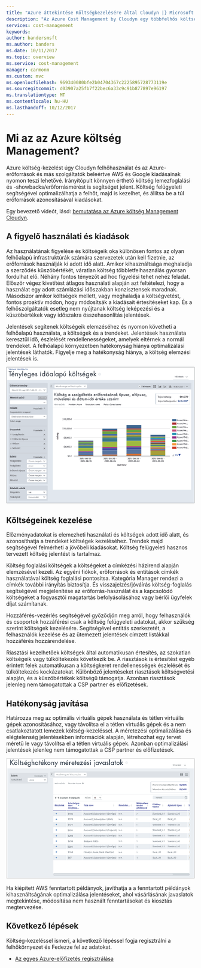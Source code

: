 ```yaml
---
title: "Azure áttekintése Költségkezelésére által Cloudyn |} Microsoft Docs"
description: "Az Azure Cost Management by Cloudyn egy többfelhős költségkezelő megoldás, amely segítséget nyújt az Azure és egyéb felhőerőforrások használatához."
services: cost-management
keywords: 
author: bandersmsft
ms.author: banders
ms.date: 10/11/2017
ms.topic: overview
ms.service: cost-management
manager: carmonm
ms.custom: mvc
ms.openlocfilehash: 969340080bfe2b04704367c2225895728773119e
ms.sourcegitcommit: d03907a25fb7f22bec6a33c9c91b877897e96197
ms.translationtype: MT
ms.contentlocale: hu-HU
ms.lasthandoff: 10/12/2017
---
```

# <a name="what-is-azure-cost-management"></a>Mi az az Azure költség Management?

Azure költség-kezelést úgy Cloudyn felhőhasználat és az Azure-erőforrások és más szolgáltatók beleértve AWS és Google kiadásainak nyomon teszi lehetővé. Irányítópult könnyen érthető költség lemezfoglalási és -showbacks/erőforrásmérést is segítséget jelent. Költség felügyeleti segítségével optimalizálhatja a felhőt, majd is kezelhet, és állítsa be a túl erőforrások azonosításával kiadásokat.

Egy bevezető videót, lásd: [bemutatása az Azure költség Management Cloudyn](https://youtu.be/NWIRny6Wpsk).

## <a name="monitor-usage-and-spending"></a>A figyelő használati és kiadások

Az használatának figyelése és költségeik oka különösen fontos az olyan felhőalapú infrastruktúrák számára szervezetek után kell fizetnie, az erőforrások használják ki adott idő alatt. Amikor kihasználtsága meghaladja a szerződés küszöbértékét, váratlan költség többletfelhasználás gyorsan fordulhat elő. Néhány fontos tényezőt ad hoc figyelési tehet nehéz feladat. Először végez kivetítést átlagos használati alapján azt feltételezi, hogy a használat egy adott számlázási időszakban konzisztensek maradnak. Másodszor amikor költségek mellett, vagy meghaladja a költségvetést, fontos proaktív módon, hogy módosítsák a kiadásait értesítéseket kap. És a felhőszolgáltatók esetleg nem nyújtanak költség leképezési és a küszöbértékek vagy időszakra összehasonlítás jelentések.

Jelentések segítenek költségeik elemzéséhez és nyomon követheti a felhőalapú használata, a költségek és a trendeket. Jelentések használata keresztül idő, észlelését rendellenességeket, amelyek eltérnek a normál trendeket. A felhőalapú környezetben hatékonyság hiánya optimalizálási jelentések láthatók. Figyelje meg a hatékonyság hiánya, a költség elemzési jelentések is.

![Költség keresztül idő jelentés](media\overview\cost-over-time-rpt.png)


## <a name="manage-costs"></a>Költségeinek kezelése

Előzményadatokat is elemezheti használati és költségek adott idő alatt, és azonosíthatja a trendeket költségek kezeléséhez. Trendek majd segítségével felmérheti a jövőbeli kiadásokat. Költség felügyeleti hasznos tervezett költség jelentést is tartalmaz.

Költség foglalási költségek a költségeket a címkézési házirend alapján elemzésével kezeli. Az egyéni fiókok, erőforrások és entitások címkék használatával költség foglalási pontosítsa. Kategória Manager rendezi a címkék további irányítás biztosítja. És visszajelzés/jóváírás költség-foglalás segítségével megjelenítése az erőforrás-használat és a kapcsolódó költségeket a fogyasztói magatartás befolyásolásához vagy bérlői ügyfelek díjat számítanak.

Hozzáférés-vezérlés segítségével győződjön meg arról, hogy felhasználók és csoportok hozzáférési csak a költség felügyeleti adatokat, akkor szükség szerint költségek kezelésére. Segítségével entitás szerkezetét, a felhasználók kezelése és az ütemezett jelentések címzett listákkal hozzáférés hozzárendelése.

Riasztási kezelhetőek költségek által automatikusan értesítés, az szokatlan költségeik vagy túlköltekezés következik be. A riasztások is értesítést egyéb érintett felek automatikusan a költségkeret rendellenességek észlelését és túlköltekezés kockázatokat. Különböző jelentéseket riasztások költségvetési alapján, és a küszöbértékek költségű támogatja. Azonban riasztások jelenleg nem támogatottak a CSP partner és előfizetések.

## <a name="improve-efficiency"></a>Hatékonyság javítása

Határozza meg az optimális virtuális gépek használata és tétlen virtuális gépek azonosításához, vagy távolítsa el a tétlen virtuális gépek és a nem csatlakoztatott lemezek költség-kezeléssel. A méretezési optimalizálása és elégtelenség jelentésekben információk alapján, létrehozhat egy tervet méretű le vagy távolítsa el a tétlen virtuális gépek. Azonban optimalizálási jelentések jelenleg nem támogatottak a CSP partner és előfizetések.

![Méretezési javaslatok](.\media\overview\sizing.png)

Ha kiépített AWS fenntartott példányok, javíthatja a a fenntartott példányok kihasználtságának optimalizálása jelentéseket, ahol vásárlásának javaslatok megtekintése, módosítása nem használt fenntartásokat és kiosztás megtervezése.

## <a name="next-steps"></a>Következő lépések

Költség-kezeléssel ismeri, a következő lépéssel fogja regisztrálni a felhőkörnyezet és Fedezze fel az adatokat.

- [Az egyes Azure-előfizetés regisztrálása](quick-register-azure-sub.md)
